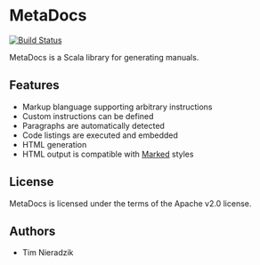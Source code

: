 # MetaDocs
[![Build Status](https://travis-ci.org/MetaStack-pl/MetaDocs.svg)](https://travis-ci.org/MetaStack-pl/MetaDocs)

MetaDocs is a Scala library for generating manuals.

## Features
* Markup blanguage supporting arbitrary instructions
* Custom instructions can be defined
* Paragraphs are automatically detected
* Code listings are executed and embedded
* HTML generation
* HTML output is compatible with [Marked](http://marked2app.com/help/Writing_Custom_CSS.html) styles

## License
MetaDocs is licensed under the terms of the Apache v2.0 license.

## Authors
* Tim Nieradzik

